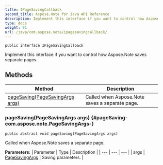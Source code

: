 ```yaml
---
title: IPageSavingCallback
second_title: Aspose.Note for Java API Reference
description: Implement this interface if you want to control how Aspose.Note saves separate pages.
type: docs
weight: 91
url: /java/com.aspose.note/ipagesavingcallback/
---
```

```
public interface IPageSavingCallback
```

Implement this interface if you want to control how Aspose.Note saves separate pages.
## Methods

| Method | Description |
| --- | --- |
| [pageSaving(PageSavingArgs args)](#pageSaving-com.aspose.note.PageSavingArgs-) | Called when Aspose.Note saves a separate page. |
### pageSaving(PageSavingArgs args) {#pageSaving-com.aspose.note.PageSavingArgs-}
```
public abstract void pageSaving(PageSavingArgs args)
```


Called when Aspose.Note saves a separate page.

**Parameters:**
| Parameter | Type | Description |
| --- | --- | --- |
| args | [PageSavingArgs](../../com.aspose.note/pagesavingargs) | Saving parameters. |


